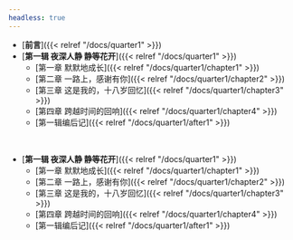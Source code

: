 ```yaml
---
headless: true
---
```


- [**前言**]({{< relref "/docs/quarter1" >}})
- [**第一辑 夜深人静 静等花开**]({{< relref "/docs/quarter1" >}})
  - [第一章 默默地成长]({{< relref "/docs/quarter1/chapter1" >}})
  - [第二章 一路上，感谢有你]({{< relref "/docs/quarter1/chapter2" >}})
  - [第三章 这是我的，十八岁回忆]({{< relref "/docs/quarter1/chapter3" >}})
  - [第四章 跨越时间的回响]({{< relref "/docs/quarter1/chapter4" >}})
  - [第一辑编后记]({{< relref "/docs/quarter1/after1" >}})
<br />


- [**第一辑 夜深人静 静等花开**]({{< relref "/docs/quarter1" >}})
  - [第一章 默默地成长]({{< relref "/docs/quarter1/chapter1" >}})
  - [第二章 一路上，感谢有你]({{< relref "/docs/quarter1/chapter2" >}})
  - [第三章 这是我的，十八岁回忆]({{< relref "/docs/quarter1/chapter3" >}})
  - [第四章 跨越时间的回响]({{< relref "/docs/quarter1/chapter4" >}})
  - [第一辑编后记]({{< relref "/docs/quarter1/after1" >}})
<br />
